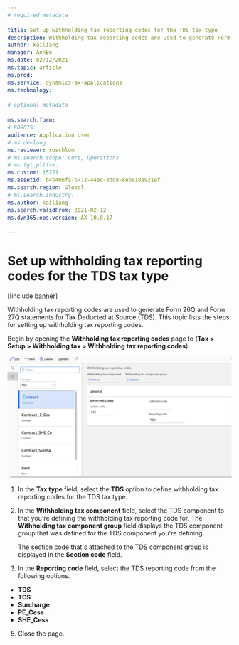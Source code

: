 ```yaml
---
# required metadata

title: Set up withholding tax reporting codes for the TDS tax type
description: Withholding tax reporting codes are used to generate Form 26Q and Form 27Q statements for Tax Deducted at Source (TDS). This topic lists the steps for setting up withholding tax reporting codes steps to set up TDS reporting codes.
author: kailiang
manager: AnnBe
ms.date: 02/12/2021
ms.topic: article
ms.prod: 
ms.service: dynamics-ax-applications
ms.technology: 

# optional metadata

ms.search.form: 
# ROBOTS: 
audience: Application User
# ms.devlang: 
ms.reviewer: roschlom
# ms.search.scope: Core, Operations
# ms.tgt_pltfrm: 
ms.custom: 15721
ms.assetid: b4b406fa-b772-44ec-8dd8-8eb818a921ef
ms.search.region: Global
# ms.search.industry: 
ms.author: kailiang
ms.search.validFrom: 2021-02-12
ms.dyn365.ops.version: AX 10.0.17

---
```


# Set up withholding tax reporting codes for the TDS tax type

[!include [banner](../includes/banner.md)]

Withholding tax reporting codes are used to generate Form 26Q and Form 27Q statements for Tax Deducted at Source (TDS). This topic lists the steps for setting up withholding tax reporting codes.

Begin by opening the **Withholding tax reporting codes** page to (**Tax > Setup > Withholding tax > Withholding tax reporting codes**).

[![Withholding tax reporting codes](./media/apac-ind-TDS-16.png)](./media/apac-ind-TDS-16.png)

1. In the **Tax type** field, select the **TDS** option to define withholding tax reporting codes for the TDS tax type.

2. In the **Withholding tax component** field, select the TDS component to that you're defining the withholding tax reporting code for. The **Withholding tax component group** field displays the TDS component group that was defined for the TDS component you're defining.

   The section code that's attached to the TDS component group is displayed in the **Section code** field.

3. In the **Reporting code** field, select the TDS reporting code from the following options. 

- **TDS**
- **TCS**
- **Surcharge**
- **PE_Cess**
- **SHE_Cess**

5. Close the page.
